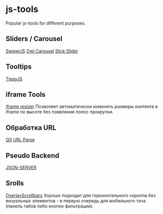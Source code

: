 # js-tools
Popular js-tools for different purposes.

## Sliders / Carousel
[SwiperJS](https://swiperjs.com/)
[Owl Carousel](https://owlcarousel2.github.io/OwlCarousel2/)
[Slick Slider](https://kenwheeler.github.io/slick/)

## Tooltips
[TippyJS](https://atomiks.github.io/tippyjs/)

## iframe Tools
[iframe resizer](https://github.com/davidjbradshaw/iframe-resizer/blob/master/docs/iframed_page/options.md)
Позволяет автоматически изменять размеры контента в iframe по высоте без появления полос прокрутки.

## Обработка URL
[QS](https://www.npmjs.com/package/qs)
[URL Parse](https://www.npmjs.com/package/url-parse)

## Pseudo Backend
[JSON-SERVER](https://www.npmjs.com/package/json-server)

## Srolls
[OverlayScrollbars](https://www.npmjs.com/package/overlayscrollbars)
Хорошо подходит для горизонтального скролла без визуальных элементов - в первую очередь для мобильного тача (панель табов либо кнопок фильтрации).
